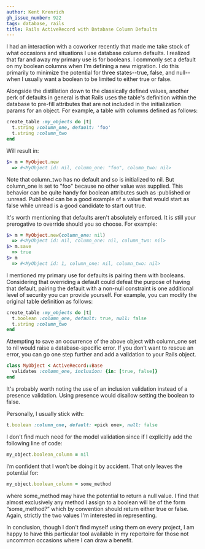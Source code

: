 ```yaml
---
author: Kent Krenrich
gh_issue_number: 922
tags: database, rails
title: Rails ActiveRecord with Database Column Defaults
---
```


I had an interaction with a coworker recently that made me take stock of what occasions and situations I use database column defaults. I realized that far and away my primary use is for booleans. I commonly set a default on my boolean columns when I'm defining a new migration. I do this primarily to minimize the potential for three states--true, false, and null--when I usually want a boolean to be limited to either true or false.

Alongside the distillation down to the classically defined values, another perk of defaults in general is that Rails uses the table's definition within the database to pre-fill attributes that are not included in the initialization params for an object. For example, a table with columns defined as follows:

```ruby
create_table :my_objects do |t|
  t.string :column_one, default: 'foo'
  t.string :column_two
end
```

Will result in:
```ruby
$> m = MyObject.new
  => #<MyObject id: nil, column_one: "foo", column_two: nil>
```

Note that column_two has no default and so is initialized to nil. But column_one is set to "foo" because no other value was supplied. This behavior can be quite handy for boolean attributes such as :published or :unread. Published can be a good example of a value that would start as false while unread is a good candidate to start out true.

It's worth mentioning that defaults aren't absolutely enforced. It is still your prerogative to override should you so choose. For example:

```ruby
$> m = MyObject.new(column_one: nil)
  => #<MyObject id: nil, column_one: nil, column_two: nil>
$> m.save
  => true
$> m
  => #<MyObject id: 1, column_one: nil, column_two: nil>
```

I mentioned my primary use for defaults is pairing them with booleans. Considering that overriding a default could defeat the purpose of having that default, pairing the default with a non-null constraint is one additional level of security you can provide yourself. For example, you can modify the original table definition as follows:

```ruby
create_table :my_objects do |t|
  t.boolean :column_one, default: true, null: false
  t.string :column_two
end
```

Attempting to save an occurrence of the above object with column_one set to nil would raise a database-specific error. If you don't want to rescue an error, you can go one step further and add a validation to your Rails object.
```ruby
class MyObject < ActiveRecord::Base
  validates :column_one, inclusion: {in: [true, false]}
end
```

It's probably worth noting the use of an inclusion validation instead of a presence validation. Using presence would disallow setting the boolean to false.

Personally, I usually stick with:

```ruby
t.boolean :column_one, default: <pick one>, null: false
```

I don't find much need for the model validation since if I explicitly add the following line of code:
```ruby
my_object.boolean_column = nil
```

I’m confident that I won’t be doing it by accident. That only leaves the potential for:
```ruby
my_object.boolean_column = some_method
```

where some_method may have the potential to return a null value. I find that almost exclusively any method I assign to a boolean will be of the form “some_method?” which by convention should return either true or false. Again, strictly the two values I'm interested in representing.

In conclusion, though I don't find myself using them on every project, I am happy to have this particular tool available in my repertoire for those not uncommon occasions where I can draw a benefit.
